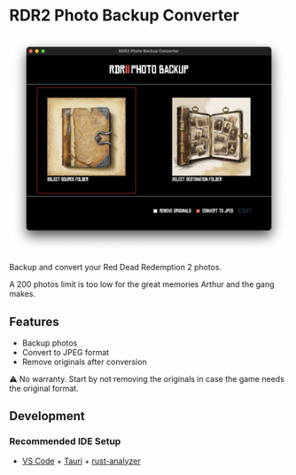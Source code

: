 # RDR2 Photo Backup Converter

![alt App preview](preview.png)

Backup and convert your Red Dead Redemption 2 photos.

A 200 photos limit is too low for the great memories Arthur and the gang makes.

## Features

- Backup photos
- Convert to JPEG format
- Remove originals after conversion

⚠️ No warranty. Start by not removing the originals in case the game needs the original format.

## Development

### Recommended IDE Setup

- [VS Code](https://code.visualstudio.com/) + [Tauri](https://marketplace.visualstudio.com/items?itemName=tauri-apps.tauri-vscode) + [rust-analyzer](https://marketplace.visualstudio.com/items?itemName=rust-lang.rust-analyzer)
